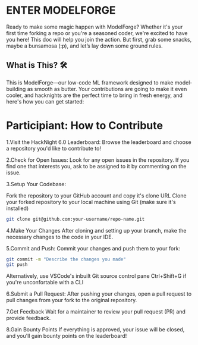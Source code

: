 # ENTER MODELFORGE

Ready to make some magic happen with ModelForge? Whether it's your first time forking a repo or you're a seasoned coder, we're excited to have you here! This doc will help you join the action. But first, grab some snacks, maybe a bunsamosa (:p), and let’s lay down some ground rules.

## What is This? 🛠️

This is ModelForge—our low-code ML framework designed to make model-building as smooth as butter. Your contributions are going to make it even cooler, and hacknights are the perfect time to bring in fresh energy, and here's how you can get started:

# Participiant: How to Contribute
1.Visit the HackNight 6.0 Leaderboard: Browse the leaderboard and choose a repository you'd like to contribute to!

2.Check for Open Issues: Look for any open issues in the repository. If you find one that interests you, ask to be assigned to it by commenting on the issue.

3.Setup Your Codebase:

Fork the repository to your GitHub account and copy it's clone URL
Clone your forked repository to your local machine using Git (make sure it's installed)
```bash
git clone git@github.com:your-username/repo-name.git
```
4.Make Your Changes After cloning and setting up your branch, make the necessary changes to the code in your IDE.

5.Commit and Push: Commit your changes and push them to your fork:
```bash
git commit -m "Describe the changes you made"
git push
```
Alternatively, use VSCode's inbuilt Git source control pane Ctrl+Shift+G if you're unconfortable with a CLI

6.Submit a Pull Request: After pushing your changes, open a pull request to pull changes from your fork to the original repository.

7.Get Feedback Wait for a maintainer to review your pull request (PR) and provide feedback.

8.Gain Bounty Points If everything is approved, your issue will be closed, and you'll gain bounty points on the leaderboard!

